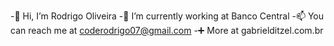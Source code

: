 -👋 Hi, I’m Rodrigo Oliveira
-💼 I’m currently working at Banco Central
-📫 You can reach me at coderodrigo07@gmail.com
-➕ More at gabrielditzel.com.br

<!--
**rodrigodiasz/rodrigodiasz** is a ✨ _special_ ✨ repository because its `README.md` (this file) appears on your GitHub profile.

Here are some ideas to get you started:

- 🔭 I’m currently working on ...
- 🌱 I’m currently learning ...
- 👯 I’m looking to collaborate on ...
- 🤔 I’m looking for help with ...
- 💬 Ask me about ...
- 📫 How to reach me: ...
- 😄 Pronouns: ...
- ⚡ Fun fact: ...
-->
